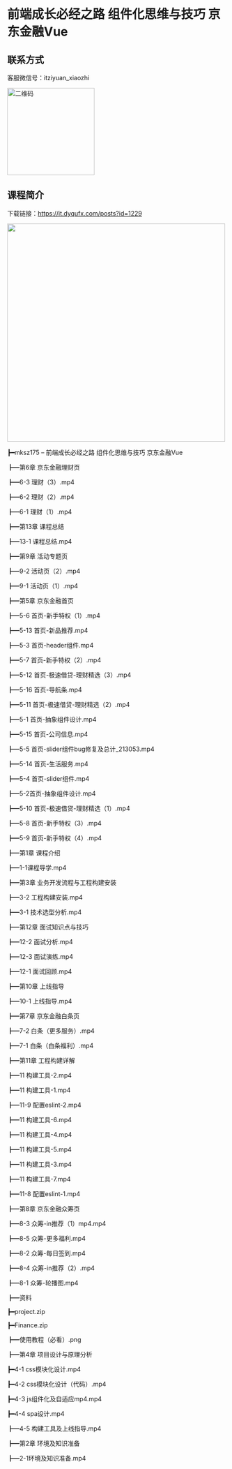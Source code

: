 # 前端成长必经之路 组件化思维与技巧 京东金融Vue

## 联系方式

客服微信号：itziyuan_xiaozhi

<img src="https://ziyuanyun.oss-cn-guangzhou.aliyuncs.com/common/20240614073449/666b82192834a.jpg" width="200" height="200" alt="二维码">

## 课程简介

下载链接：https://it.dyqufx.com/posts?id=1229

<img src="https://ziyuanyun.oss-cn-guangzhou.aliyuncs.com/yun/20240515153643/6644660b2de58.jpg" width="500" alt="">

  ┣━mksz175 &#8211; 前端成长必经之路 组件化思维与技巧 京东金融Vue

 ┣━第6章 京东金融理财页

 ┣━6-3 理财（3）.mp4

 ┣━6-2 理财（2）.mp4

 ┣━6-1 理财（1）.mp4

 ┣━第13章 课程总结

 ┣━13-1 课程总结.mp4

 ┣━第9章 活动专题页

 ┣━9-2 活动页（2）.mp4

 ┣━9-1 活动页（1）.mp4

 ┣━第5章 京东金融首页

 ┣━5-6 首页-新手特权（1）.mp4

 ┣━5-13 首页-新品推荐.mp4

 ┣━5-3 首页-header组件.mp4

 ┣━5-7 首页-新手特权（2）.mp4

 ┣━5-12 首页-极速借贷-理财精选（3）.mp4

 ┣━5-16 首页-导航条.mp4

 ┣━5-11 首页-极速借贷-理财精选（2）.mp4

 ┣━5-1 首页-抽象组件设计.mp4

 ┣━5-15 首页-公司信息.mp4

 ┣━5-5 首页-slider组件bug修复及总计_213053.mp4

 ┣━5-14 首页-生活服务.mp4

 ┣━5-4 首页-slider组件.mp4

 ┣━5-2首页-抽象组件设计.mp4

 ┣━5-10 首页-极速借贷-理财精选（1）.mp4

 ┣━5-8 首页-新手特权（3）.mp4

 ┣━5-9 首页-新手特权（4）.mp4

 ┣━第1章 课程介绍

 ┣━1-1课程导学.mp4

 ┣━第3章 业务开发流程与工程构建安装

 ┣━3-2 工程构建安装.mp4

 ┣━3-1 技术选型分析.mp4

 ┣━第12章 面试知识点与技巧

 ┣━12-2 面试分析.mp4

 ┣━12-3 面试演练.mp4

 ┣━12-1 面试回顾.mp4

 ┣━第10章 上线指导

 ┣━10-1 上线指导.mp4

 ┣━第7章 京东金融白条页

 ┣━7-2 白条（更多服务）.mp4

 ┣━7-1 白条（白条福利）.mp4

 ┣━第11章 工程构建详解

 ┣━11 构建工具-2.mp4

 ┣━11 构建工具-1.mp4

 ┣━11-9 配置eslint-2.mp4

 ┣━11 构建工具-6.mp4

 ┣━11 构建工具-4.mp4

 ┣━11 构建工具-5.mp4

 ┣━11 构建工具-3.mp4

 ┣━11 构建工具-7.mp4

 ┣━11-8 配置eslint-1.mp4

 ┣━第8章 京东金融众筹页

 ┣━8-3 众筹-in推荐（1）mp4.mp4

 ┣━8-5 众筹-更多福利.mp4

 ┣━8-2 众筹-每日签到.mp4

 ┣━8-4 众筹-in推荐（2）.mp4

 ┣━8-1 众筹-轮播图.mp4

 ┣━资料

 ┣━project.zip

 ┣━Finance.zip

 ┣━使用教程（必看）.png

 ┣━第4章 项目设计与原理分析

 ┣━4-1 css模块化设计.mp4

 ┣━4-2 css模块化设计（代码）.mp4

 ┣━4-3 js组件化及自适应mp4.mp4

 ┣━4-4 spa设计.mp4

 ┣━4-5 构建工具及上线指导.mp4

 ┣━第2章 环境及知识准备

 ┣━2-1环境及知识准备.mp4

  